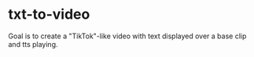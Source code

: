 # txt-to-video

Goal is to create a "TikTok"-like video with text displayed over a base clip and tts playing.
